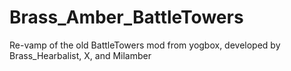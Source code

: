 # Brass_Amber_BattleTowers
Re-vamp of the old BattleTowers mod from yogbox, developed by Brass_Hearbalist, X, and Milamber
